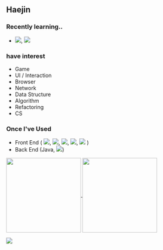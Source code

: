 ## Haejin



### Recently learning..
- <img src="https://img.shields.io/badge/C-A8B9CC?style=flat&logo=C&logoColor=ffffff"/>, <img src="https://img.shields.io/badge/Python-3776AB?style=flat&logo=Python&logoColor=ffffff"/>

### have interest
- Game
- UI / Interaction 
- Browser
- Network
- Data Structure
- Algorithm
- Refactoring
- CS

### Once I've Used
- Front End ( <img src="https://img.shields.io/badge/HTML5-E34F26?style=flat&logo=HTML5&logoColor=ffffff"/>, <img src="https://img.shields.io/badge/CSS3-1572B6?style=flat&logo=CSS3&logoColor=ffffff"/>, <img src="https://img.shields.io/badge/Sass-CC6699?style=flat&logo=Sass&logoColor=ffffff"/>, <img src="https://img.shields.io/badge/JavaScript-F7DF1E?style=flat&logo=JavaScript&logoColor=ffffff"/>, <img src="https://img.shields.io/badge/jQuery-0769AD?style=flat&logo=jQuery&logoColor=ffffff"/> )
- Back End (Java, <img src="https://img.shields.io/badge/Oracle-F80000?style=flat&logo=Oracle&logoColor=ffffff"/>)

<a href="https://github.com/Haejnk/github-readme-stats">
  <img height=200 align="center" src="https://github-readme-stats.vercel.app/api?username=Haejnk&theme=transparent" />
</a>
<a href="https://github.com/anuraghazra/convoychat">
  <img height=200 align="center" src="https://github-readme-stats.vercel.app/api/top-langs?username=Haejnk&layout=donut&langs_count=8&card_width=320&theme=transparent" />
</a>

<a href="https://github.com/HaeJnk"><img src="https://hits.seeyoufarm.com/api/count/incr/badge.svg?url=https%3A%2F%2Fgithub.com%2FHaeJnk&count_bg=%23000000&title_bg=%23000000&icon=github.svg&icon_color=%23E7E7E7&title=GitHub&edge_flat=false)"/></a>

<!---
HaeJnk/HaeJnk is a ✨ special ✨ repository because its `README.md` (this file) appears on your GitHub profile.
You can click the Preview link to take a look at your changes.
--->
